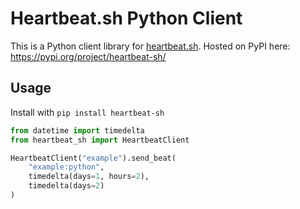 # Heartbeat.sh Python Client

This is a Python client library for [heartbeat.sh](https://heartbeat.sh). Hosted on PyPI here: https://pypi.org/project/heartbeat-sh/

## Usage

Install with `pip install heartbeat-sh`

```Python
from datetime import timedelta
from heartbeat_sh import HeartbeatClient

HeartbeatClient("example").send_beat(
    "example:python",
    timedelta(days=1, hours=2),
    timedelta(days=2)
)
```
